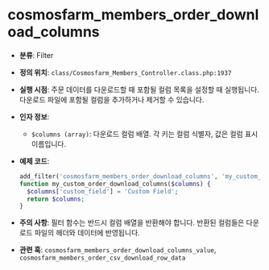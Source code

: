 # cosmosfarm_members_order_download_columns

- **분류**: Filter
- **정의 위치**: `class/Cosmosfarm_Members_Controller.class.php:1937`
- **실행 시점**: 주문 데이터를 다운로드할 때 포함될 컬럼 목록을 설정할 때 실행됩니다. 다운로드 파일에 포함될 컬럼을 추가하거나 제거할 수 있습니다.
- **인자 정보**:
  - `$columns (array)`: 다운로드 컬럼 배열. 각 키는 컬럼 식별자, 값은 컬럼 표시 이름입니다.
- **예제 코드**:

  ```php
  add_filter('cosmosfarm_members_order_download_columns', 'my_custom_order_download_columns');
  function my_custom_order_download_columns($columns) {
    $columns['custom_field'] = 'Custom Field';
    return $columns;
  }
  ```

- **주의 사항**: 필터 함수는 반드시 컬럼 배열을 반환해야 합니다. 반환된 컬럼들은 다운로드 파일의 헤더와 데이터에 반영됩니다.
- **관련 훅**: `cosmosfarm_members_order_download_columns_value`, `cosmosfarm_members_order_csv_download_row_data`
